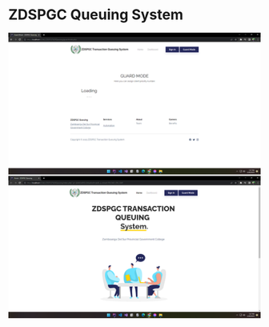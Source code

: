 # ZDSPGC Queuing System

![alt text](https://github.com/HashJProgramming/ZDSPGC-Queuing-System/raw/master/screenshots/1.png)
![alt text](https://github.com/HashJProgramming/ZDSPGC-Queuing-System/raw/master/screenshots/2.png)

